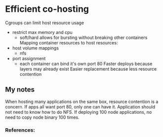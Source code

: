 # Efficient co-hosting

Cgroups can limit host resource usage
 - restrict max memory and cpu
   - soft/hard allows for bursting without breaking other containers
Mapping container resources to host resources:
 - host volume mappings
   - nfs
 - port assignment
   - each container can bind it's own port 80
Faster deploys because layers may already exist
Easier replacement because less resource contention





## My notes
When hosting many applications on the same box, resource contention is a concern. If apps all want port 80, only one can have it.  Application should not need to know how to do NFS.  If deploying 100 node applications, no need to copy node binary 100 times.

### References:
